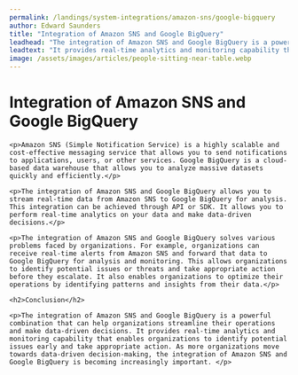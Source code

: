 ```yaml
---
permalink: /landings/system-integrations/amazon-sns/google-bigquery
author: Edward Saunders
title: "Integration of Amazon SNS and Google BigQuery"
leadhead: "The integration of Amazon SNS and Google BigQuery is a powerful combination that can help organizations streamline their operations and make data-driven decisions"
leadtext: "It provides real-time analytics and monitoring capability that enables organizations to identify potential issues early and take appropriate action. As more organizations move towards data-driven decision-making, the integration of Amazon SNS and Google BigQuery is becoming increasingly important."
image: /assets/images/articles/people-sitting-near-table.webp
---
```

<div class="arttext">
	<h1>Integration of Amazon SNS and Google BigQuery</h1>

	<p>Amazon SNS (Simple Notification Service) is a highly scalable and cost-effective messaging service that allows you to send notifications to applications, users, or other services. Google BigQuery is a cloud-based data warehouse that allows you to analyze massive datasets quickly and efficiently.</p>

	<p>The integration of Amazon SNS and Google BigQuery allows you to stream real-time data from Amazon SNS to Google BigQuery for analysis. This integration can be achieved through API or SDK. It allows you to perform real-time analytics on your data and make data-driven decisions.</p>

	<p>The integration of Amazon SNS and Google BigQuery solves various problems faced by organizations. For example, organizations can receive real-time alerts from Amazon SNS and forward that data to Google BigQuery for analysis and monitoring. This allows organizations to identify potential issues or threats and take appropriate action before they escalate. It also enables organizations to optimize their operations by identifying patterns and insights from their data.</p>

	<h2>Conclusion</h2>

	<p>The integration of Amazon SNS and Google BigQuery is a powerful combination that can help organizations streamline their operations and make data-driven decisions. It provides real-time analytics and monitoring capability that enables organizations to identify potential issues early and take appropriate action. As more organizations move towards data-driven decision-making, the integration of Amazon SNS and Google BigQuery is becoming increasingly important. </p>

</div>